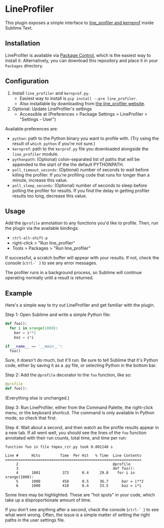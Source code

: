 # LineProfiler

This plugin exposes a simple interface to
[line_profiler and kernprof](http://pythonhosted.org/line_profiler/)
inside Sublime Text.

## Installation

LineProfiler is available via [Package Control](https://sublime.wbond.net/),
which is the easiest way to install it.
Alternatively, you can download this repository and place it in your `Packages` directory.

## Configuration

 1. Install `line_profiler` and `kernprof.py`.
     * Easiest way to install is `pip install --pre line_profiler`.
     * Also installable by downloading from [the line_profiler website](http://pythonhosted.org/line_profiler/).
 2. Optional: Update LineProfiler's settings
     * Accessible at (Preferences > Package Settings > LineProfiler > "Settings - User")

Available preferences are:
 
 * `python`: path to the Python binary you want to profile with.
   (Try using the result of `which python` if you're not sure.)
 * `kernprof`: path to the `kerprof.py` file you downloaded alongside the `line_profiler` module.
 * `pythonpath`: (Optional) colon-separated list of paths that will be appended to the start of the the default PYTHONPATH.
 * `poll_timeout_seconds`: (Optional) number of seconds to wait before killing the profiler.
   If you're profiling code that runs for longer than a minute, increase this value. 
 * `poll_sleep_seconds`: (Optional) number of seconds to sleep before polling the profiler for results.
   If you find the delay in getting profiler results too long, decrease this value.

## Usage

Add the `@profile` annotation to any functions you'd like to profile.
Then, run the plugin via the available bindings:
 * `ctrl-alt-shift-p`
 * right-click > "Run line_profiler"
 * Tools > Packages > "Run line_profiler"

If successful, a scratch buffer will appear with your results.
If not, check the console (``ctrl-` ``) to see any error messages.

The profiler runs in a background process,
so Sublime will continue operating normally until a result is returned.

## Example

Here's a simple way to try out LineProfiler and get familiar with the plugin.

Step 1: Open Sublime and write a simple Python file:

```python
def foo():
  for i in xrange(1000):
    bar = i**2
    baz = i*i

if __name__ == '__main__':
  foo()
```

Sure, it doesn't do much, but it'll run.
Be sure to tell Sublime that it's Python code,
either by saving it as a .py file, or selecting Python in the bottom bar.

Step 2: Add the `@profile` decorator to the `foo` function, like so:

```python
@profile
def foo():
```

(Everything else is unchanged.)

Step 3: Run LineProfiler, either from the Command Palette,
the right-click menu, or the keyboard shortcut.
The command is only available in Python mode, so check that first.

Step 4: Wait about a second, and then watch as the profile results appear in a new tab.
If all went well, you should see the lines of the `foo` function annotated with their run counts,
total time, and time per run:

```
function foo in file tmpev_rzr.py took 0.001248 s

Line #      Hits         Time  Per Hit   % Time  Line Contents
==============================================================
     2                                           @profile
     3                                           def foo():
     4      1001          372      0.4     29.8    for i in xrange(1000):
     5      1000          458      0.5     36.7      bar = i**2
     6      1000          418      0.4     33.5      baz = i*i
```

Some lines may be highlighted.
These are "hot spots" in your code, which take up a disproportionate amount of time.

If you don't see anything after a second,
check the console (``ctrl-` ``) to see what went wrong.
Often, the issue is a simple matter of setting the right paths in the user settings file.
